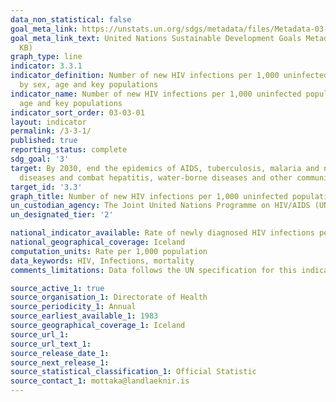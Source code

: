 ```yaml
---
data_non_statistical: false
goal_meta_link: https://unstats.un.org/sdgs/metadata/files/Metadata-03-03-01.pdf
goal_meta_link_text: United Nations Sustainable Development Goals Metadata (PDF 372
  KB)
graph_type: line
indicator: 3.3.1
indicator_definition: Number of new HIV infections per 1,000 uninfected population,
  by sex, age and key populations
indicator_name: Number of new HIV infections per 1,000 uninfected population, by sex,
  age and key populations
indicator_sort_order: 03-03-01
layout: indicator
permalink: /3-3-1/
published: true
reporting_status: complete
sdg_goal: '3'
target: By 2030, end the epidemics of AIDS, tuberculosis, malaria and neglected tropical
  diseases and combat hepatitis, water-borne diseases and other communicable diseases
target_id: '3.3'
graph_title: Number of new HIV infections per 1,000 uninfected population, by sex
un_custodian_agency: The Joint United Nations Programme on HIV/AIDS (UNAIDS)
un_designated_tier: '2'

national_indicator_available: Rate of newly diagnosed HIV infections per 1,000 population, by sex
national_geographical_coverage: Iceland
computation_units: Rate per 1,000 population
data_keywords: HIV, Infections, mortality
comments_limitations: Data follows the UN specification for this indicator. This indicator has been identified in collaboration with topic experts.

source_active_1: true
source_organisation_1: Directorate of Health
source_periodicity_1: Annual
source_earliest_available_1: 1983
source_geographical_coverage_1: Iceland
source_url_1: 
source_url_text_1: 
source_release_date_1:
source_next_release_1: 
source_statistical_classification_1: Official Statistic
source_contact_1: mottaka@landlaeknir.is
---
```

